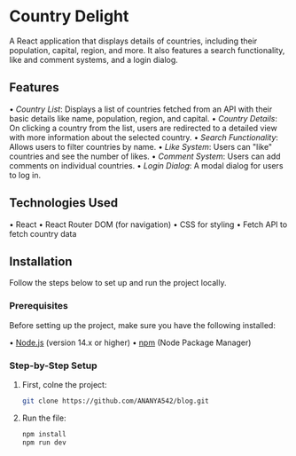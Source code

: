 # Country Delight

A React application that displays details of countries, including their population, capital, region, and more. It also features a search functionality, like and comment systems, and a login dialog.

## Features

•⁠  ⁠*Country List*: Displays a list of countries fetched from an API with their basic details like name, population, region, and capital.
•⁠  ⁠*Country Details*: On clicking a country from the list, users are redirected to a detailed view with more information about the selected country.
•⁠  ⁠*Search Functionality*: Allows users to filter countries by name.
•⁠  ⁠*Like System*: Users can "like" countries and see the number of likes.
•⁠  ⁠*Comment System*: Users can add comments on individual countries.
•⁠  ⁠*Login Dialog*: A modal dialog for users to log in.

## Technologies Used

•⁠  ⁠React
•⁠  ⁠React Router DOM (for navigation)
•⁠  ⁠CSS for styling
•⁠  ⁠Fetch API to fetch country data

## Installation

Follow the steps below to set up and run the project locally.

### Prerequisites

Before setting up the project, make sure you have the following installed:

•⁠  ⁠[Node.js](https://nodejs.org/) (version 14.x or higher)
•⁠  ⁠[npm](https://www.npmjs.com/) (Node Package Manager)

### Step-by-Step Setup

1. First, colne the project:

   ```bash
   git clone https://github.com/ANANYA542/blog.git

2. Run the file:

   ```bash
   npm install
   npm run dev

   
